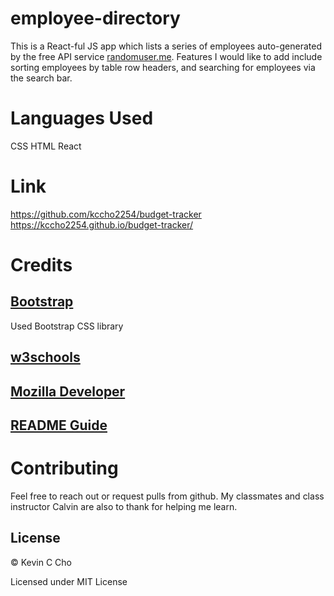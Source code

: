 # employee-directory

This is a React-ful JS app which lists a series of employees auto-generated by the free API service [randomuser.me](https://www.randomuser.me). Features I would like to add include sorting employees by table row headers, and searching for employees via the search bar.
# Languages Used
CSS
HTML
React
# Link
https://github.com/kccho2254/budget-tracker
https://kccho2254.github.io/budget-tracker/
# Credits

## [Bootstrap](https://getbootstrap.com/docs)

Used Bootstrap CSS library

## [w3schools](https://www.w3schools.com/html/html_forms.asp)

## [Mozilla Developer](https://developer.mozilla.org/en-US/)

## [README Guide](https://github.com/adam-p/markdown-here/wiki/Markdown-Cheatsheet#lines)

# Contributing
Feel free to reach out or request pulls from github. My classmates and class instructor Calvin are also to thank for helping me learn.

## License
© Kevin C Cho

Licensed under MIT License
